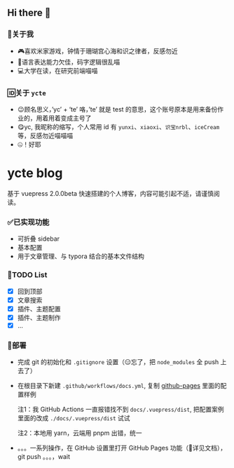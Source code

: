 ## Hi there 👋

### 🪪关于我

* 🎮喜欢米家游戏，钟情于珊瑚宫心海和识之律者，反感勿近
* 💬语言表达能力欠佳，码字逻辑很乱喵
* 💻大学在读，在研究前端喵喵

### 🆔关于 `ycte`

* 😉顾名思义，’yc’ + ‘te’ 咯，’te’ 就是 test 的意思，这个账号原本是用来备份作业的，用着用着变成主号了
* 😋yc, 我昵称的缩写，个人常用 id 有 `yunxi`、`xiaoxi`、`识宝nrbl`、`iceCream` 等，反感勿近喵喵喵
* 🤐！好耶 



# ycte blog

基于 vuepress 2.0.0beta 快速搭建的个人博客，内容可能引起不适，请谨慎阅读。
### ✅已实现功能
- 可折叠 sidebar
- 基本配置
- 用于文章管理、与 typora 结合的基本文件结构

### 📅TODO List
- [x] 回到顶部
- [x] 文章搜索
- [x] 插件、主题配置
- [x] 插件、主题制作
- [x] ...

### 🚀部署

* 完成 git 的初始化和 `.gitignore` 设置（😑忘了，把 `node_modules` 全 push 上去了）

* 在根目录下新建  `.github/workflows/docs.yml`, 复制 [github-pages](https://v2.vuepress.vuejs.org/zh/guide/deployment.html#github-pages) 里面的配置样例

  注1：我 GitHub Actions 一直报错找不到 `docs/.vuepress/dist`, 把配置案例里面的改成 `./docs/.vuepress/dist` 试试

  注2：本地用 yarn，云端用 pnpm 出错，统一

* 。。。一系列操作，在 GitHub 设置里打开 GitHub Pages 功能（🤪详见文档），git push 。。。，wait